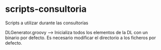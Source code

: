 scripts-consultoria
===================

Scripts a utilizar durante las consultorías

DLGenerator.groovy --> Inicializa todos los elementos de la DL con un binario por defecto. Es necesario modificar el directorio a los ficheros por defecto.
